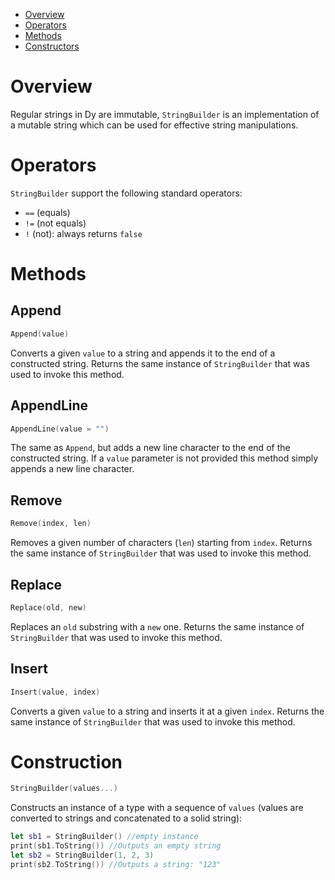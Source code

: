 * [Overview](#overview)
* [Operators](#operators)
* [Methods](#methods) 
* [Constructors](#cons)

<a name="overview"></a>

# Overview

Regular strings in Dy are immutable, `StringBuilder` is an implementation of a mutable string which can be used for effective string manipulations.

<a name="operators"></a>
# Operators

`StringBuilder` support the following standard operators:
* `==` (equals)
* `!=` (not equals)
* `!` (not): always returns `false`

<a name="#methods"></a>
# Methods

<a name="append"></a>
## Append

```swift
Append(value)
```

Converts a given `value` to a string and appends it to the end of a constructed string. Returns the same instance of `StringBuilder` that was used to invoke this method.

<a name="appendLine"></a>
## AppendLine

```swift
AppendLine(value = "")
```

The same as `Append`, but adds a new line character to the end of the constructed string. If a `value` parameter is not provided this method simply appends a new line character.

<a name="remove"></a>
## Remove

```swift
Remove(index, len)
```

Removes a given number of characters (`len`) starting from `index`. Returns the same instance of `StringBuilder` that was used to invoke this method.

<a name="replace"></a>
## Replace

```swift
Replace(old, new)
```

Replaces an `old` substring with a `new` one. Returns the same instance of `StringBuilder` that was used to invoke this method.

<a name="insert"></a>
## Insert

```swift
Insert(value, index)
```

Converts a given `value` to a string and inserts it at a given `index`. Returns the same instance of `StringBuilder` that was used to invoke this method.

<a name="cons"></a>
# Construction

```swift
StringBuilder(values...)
```

Constructs an instance of a type with a sequence of `values` (values are converted to strings and concatenated to a solid string):

```swift
let sb1 = StringBuilder() //empty instance
print(sb1.ToString()) //Outputs an empty string
let sb2 = StringBuilder(1, 2, 3)
print(sb2.ToString()) //Outputs a string: "123"
```